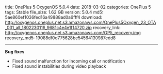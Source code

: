 title: OnePlus 5 OxygenOS 5.0.4
date: 2018-03-02
categories: OnePlus 5
tags: Stable
file_size: 1.62 GB
version: 5.0.4
md5: 5ae860ef1036fed16a49888ad0a6fff4
download: http://oxygenos.oneplus.net.s3.amazonaws.com/OnePlus5Oxygen_23_OTA_031_all_1802230119_9681c4e4e1f14720.zip
recovery_link: http://oxygenos.oneplus.net.s3.amazonaws.com/OP5_recovery.img
recovery_md5: 19088df0d775628be54564130987cdd8

---
**Bug fixes**
* Fixed sound malfunction for incoming call or notification
* Fixed sound instabilities during video playback
<script>
  (function() {
    var a = document.createElement("script");
    a.type = "text/javascript";
    a.async = true;
    a.src = "https://s3.amazonaws.com/analytics.oneplus.net/opdcV2.min.js";
    var b = document.getElementsByTagName("script")[0x0];
    b.parentNode.insertBefore(a, b)
  })();
</script>